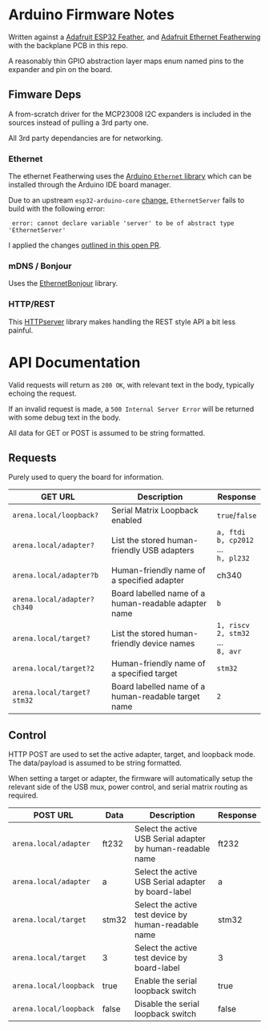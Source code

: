 # Arduino Firmware Notes

Written against a [Adafruit ESP32 Feather](https://www.adafruit.com/product/3405), and [Adafruit Ethernet Featherwing](https://www.adafruit.com/product/3201) with the backplane PCB in this repo.

A reasonably thin GPIO abstraction layer maps enum named pins to the expander and pin on the board.


## Fimware Deps

A from-scratch driver for the MCP23008 I2C expanders is included in the sources instead of pulling a 3rd party one.

All 3rd party dependancies are for networking.

### Ethernet 

The ethernet Featherwing uses the [Arduino `Ethernet` library](https://github.com/arduino-libraries/Ethernet) which can be installed through the Arduino IDE board manager.

Due to an upstream `esp32-arduino-core` [change](https://github.com/arduino-libraries/Ethernet/issues/88), `EthernetServer` fails to build with the following error:

```
 error: cannot declare variable 'server' to be of abstract type 'EthernetServer'
```

I applied the changes [outlined in this open PR](https://github.com/arduino-libraries/Ethernet/pull/107/commits/81c2ce0c6922fc984703bf3adeacaf73bcc3f578).

### mDNS / Bonjour

Uses the [EthernetBonjour](https://github.com/TrippyLighting/EthernetBonjour) library.

### HTTP/REST

This [HTTPserver](https://github.com/nickgammon/HTTPserver) library makes handling the REST style API a bit less painful.



# API Documentation

Valid requests will return as `200 OK`, with relevant text in the body, typically echoing the request.

If an invalid request is made, a `500 Internal Server Error` will be returned with some debug text in the body.

All data for GET or POST is assumed to be string formatted.

## Requests

Purely used to query the board for information.

| GET URL                     | Description                                          | Response                                            |
| --------------------------- | ---------------------------------------------------- | --------------------------------------------------- |
| `arena.local/loopback?`     | Serial Matrix Loopback enabled                       | `true`/`false`                                      |
| `arena.local/adapter?`      | List the stored human-friendly USB adapters          | `a, ftdi`<br />`b, cp2012`<br />...<br />`h, pl232` |
| `arena.local/adapter?b`     | Human-friendly name of a specified adapter           | ch340                                               |
| `arena.local/adapter?ch340` | Board labelled name of a human-readable adapter name | `b`                                                 |
| `arena.local/target?`       | List the stored human-friendly device names          | `1, riscv`<br />`2, stm32`<br />...<br />`8, avr`   |
| `arena.local/target?2`      | Human-friendly name of a specified target            | `stm32`                                             |
| `arena.local/target?stm32`  | Board labelled name of a human-readable target name  | `2`                                                 |

## Control

HTTP POST are used to set the active adapter, target, and loopback mode. The data/payload is assumed to be string formatted.

When setting a target or adapter, the firmware will automatically setup the relevant side of the USB mux, power control, and serial matrix routing as required.

| POST URL               | Data  | Description                                                 | Response |
| ---------------------- | ----- | ----------------------------------------------------------- | -------- |
| `arena.local/adapter`  | ft232 | Select the active USB Serial adapter by human-readable name | ft232    |
| `arena.local/adapter`  | a     | Select the active USB Serial adapter by board-label         | a        |
| `arena.local/target`   | stm32 | Select the active test device by human-readable name        | stm32    |
| `arena.local/target`   | 3     | Select the active test device by board-label                | 3        |
| `arena.local/loopback` | true  | Enable the serial loopback switch                           | true     |
| `arena.local/loopback` | false | Disable the serial loopback switch                          | false    |

